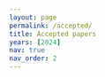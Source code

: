 ```yaml
---
layout: page
permalink: /accepted/
title: Accepted papers
years: [2024]
nav: true
nav_order: 2
---
```


